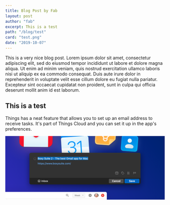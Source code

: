```yaml
---
title: Blog Post by Fab
layout: post
author: "fab"
excerpt: This is a test
path: "/blog/test"
card: "test.png"
date: "2019-10-07"
---
```


This is a very nice blog post. Lorem ipsum dolor sit amet, consectetur adipiscing elit, sed do eiusmod tempor incididunt ut labore et dolore magna aliqua. Ut enim ad minim veniam, quis nostrud exercitation ullamco laboris nisi ut aliquip ex ea commodo consequat. Duis aute irure dolor in reprehenderit in voluptate velit esse cillum dolore eu fugiat nulla pariatur. Excepteur sint occaecat cupidatat non proident, sunt in culpa qui officia deserunt mollit anim id est laborum.

## This is a test

Things has a neat feature that allows you to set up an email address to receive tasks. It's part of Things Cloud and you can set it up in the app's preferences.

![](../../src/images/posts/test.png " ")
